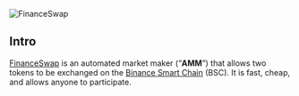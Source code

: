 ![FinanceSwap](https://finance.cn.com/favicon.ico)

## Intro

[FinanceSwap](https://finance.cn.com) is an automated market maker (“**AMM**”) that allows two tokens to be exchanged on the [Binance Smart Chain](https://www.binance.org/en/smartChain) (BSC). It is fast, cheap, and allows anyone to participate.

##

